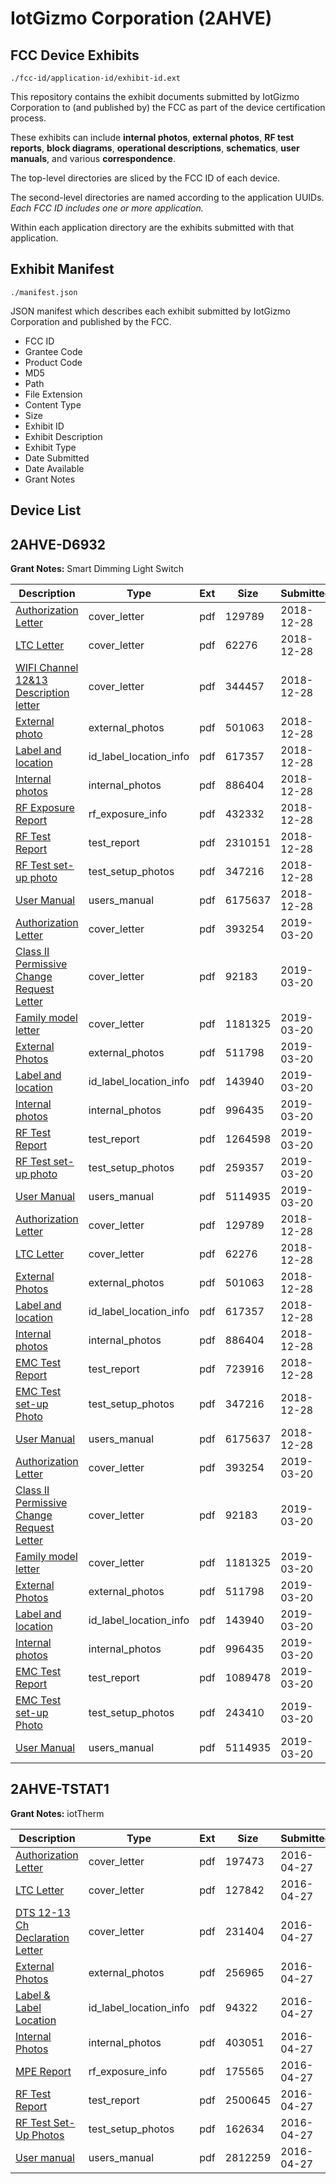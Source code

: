 # IotGizmo Corporation (2AHVE)
## FCC Device Exhibits

```
./fcc-id/application-id/exhibit-id.ext
```

This repository contains the exhibit documents submitted by IotGizmo Corporation to (and published by) the FCC as part of the device certification process.

These exhibits can include **internal photos**, **external photos**, **RF test reports**, **block diagrams**, **operational descriptions**, **schematics**, **user manuals**, and various **correspondence**.

The top-level directories are sliced by the FCC ID of each device.

The second-level directories are named according to the application UUIDs. *Each FCC ID includes one or more application.*

Within each application directory are the exhibits submitted with that application. 

## Exhibit Manifest

```
./manifest.json
```

JSON manifest which describes each exhibit submitted by IotGizmo Corporation and published by the FCC.

- FCC ID
- Grantee Code
- Product Code
- MD5
- Path
- File Extension
- Content Type
- Size
- Exhibit ID
- Exhibit Description
- Exhibit Type
- Date Submitted
- Date Available
- Grant Notes

## Device List
## 2AHVE-D6932
**Grant Notes:** Smart Dimming Light Switch

| Description | Type | Ext | Size | Submitted | Available |
| ----------- | ---- | --- | ---- | --------- | --------- |
| [Authorization Letter](2AHVE-D6932/30941c76e83d9aff432861edd0f1fa88/4120218.pdf) | cover_letter | pdf | 129789 | 2018-12-28 | 2018-12-28 |
| [LTC Letter](2AHVE-D6932/30941c76e83d9aff432861edd0f1fa88/4120219.pdf) | cover_letter | pdf | 62276 | 2018-12-28 | 2018-12-28 |
| [WIFI Channel 12&13 Description letter](2AHVE-D6932/30941c76e83d9aff432861edd0f1fa88/4120237.pdf) | cover_letter | pdf | 344457 | 2018-12-28 | 2018-12-28 |
| [External photo](2AHVE-D6932/30941c76e83d9aff432861edd0f1fa88/4120220.pdf) | external_photos | pdf | 501063 | 2018-12-28 | 2018-12-28 |
| [Label and location](2AHVE-D6932/30941c76e83d9aff432861edd0f1fa88/4120221.pdf) | id_label_location_info | pdf | 617357 | 2018-12-28 | 2018-12-28 |
| [Internal photos](2AHVE-D6932/30941c76e83d9aff432861edd0f1fa88/4120222.pdf) | internal_photos | pdf | 886404 | 2018-12-28 | 2018-12-28 |
| [RF Exposure Report](2AHVE-D6932/30941c76e83d9aff432861edd0f1fa88/4120242.pdf) | rf_exposure_info | pdf | 432332 | 2018-12-28 | 2018-12-28 |
| [RF Test Report](2AHVE-D6932/30941c76e83d9aff432861edd0f1fa88/4120244.pdf) | test_report | pdf | 2310151 | 2018-12-28 | 2018-12-28 |
| [RF Test set-up photo](2AHVE-D6932/30941c76e83d9aff432861edd0f1fa88/4120226.pdf) | test_setup_photos | pdf | 347216 | 2018-12-28 | 2018-12-28 |
| [User Manual](2AHVE-D6932/30941c76e83d9aff432861edd0f1fa88/4120227.pdf) | users_manual | pdf | 6175637 | 2018-12-28 | 2018-12-28 |
| [Authorization Letter](2AHVE-D6932/aa8f49f7321f693a59fc0909485715b9/4207530.pdf) | cover_letter | pdf | 393254 | 2019-03-20 | 2019-03-20 |
| [Class II Permissive Change Request Letter](2AHVE-D6932/aa8f49f7321f693a59fc0909485715b9/4207531.pdf) | cover_letter | pdf | 92183 | 2019-03-20 | 2019-03-20 |
| [Family model letter](2AHVE-D6932/aa8f49f7321f693a59fc0909485715b9/4207532.pdf) | cover_letter | pdf | 1181325 | 2019-03-20 | 2019-03-20 |
| [External Photos](2AHVE-D6932/aa8f49f7321f693a59fc0909485715b9/4207533.pdf) | external_photos | pdf | 511798 | 2019-03-20 | 2019-03-20 |
| [Label and location](2AHVE-D6932/aa8f49f7321f693a59fc0909485715b9/4207534.pdf) | id_label_location_info | pdf | 143940 | 2019-03-20 | 2019-03-20 |
| [Internal photos](2AHVE-D6932/aa8f49f7321f693a59fc0909485715b9/4207535.pdf) | internal_photos | pdf | 996435 | 2019-03-20 | 2019-03-20 |
| [RF Test Report](2AHVE-D6932/aa8f49f7321f693a59fc0909485715b9/4207558.pdf) | test_report | pdf | 1264598 | 2019-03-20 | 2019-03-20 |
| [RF Test set-up photo](2AHVE-D6932/aa8f49f7321f693a59fc0909485715b9/4207559.pdf) | test_setup_photos | pdf | 259357 | 2019-03-20 | 2019-03-20 |
| [User Manual](2AHVE-D6932/aa8f49f7321f693a59fc0909485715b9/4207538.pdf) | users_manual | pdf | 5114935 | 2019-03-20 | 2019-03-20 |
| [Authorization Letter](2AHVE-D6932/fd1523631cd6965ac792e6ac8d357a82/4120218.pdf) | cover_letter | pdf | 129789 | 2018-12-28 | 2018-12-28 |
| [LTC Letter](2AHVE-D6932/fd1523631cd6965ac792e6ac8d357a82/4120219.pdf) | cover_letter | pdf | 62276 | 2018-12-28 | 2018-12-28 |
| [External Photos](2AHVE-D6932/fd1523631cd6965ac792e6ac8d357a82/4120220.pdf) | external_photos | pdf | 501063 | 2018-12-28 | 2018-12-28 |
| [Label and location](2AHVE-D6932/fd1523631cd6965ac792e6ac8d357a82/4120221.pdf) | id_label_location_info | pdf | 617357 | 2018-12-28 | 2018-12-28 |
| [Internal photos](2AHVE-D6932/fd1523631cd6965ac792e6ac8d357a82/4120222.pdf) | internal_photos | pdf | 886404 | 2018-12-28 | 2018-12-28 |
| [EMC Test Report](2AHVE-D6932/fd1523631cd6965ac792e6ac8d357a82/4120225.pdf) | test_report | pdf | 723916 | 2018-12-28 | 2018-12-28 |
| [EMC Test set-up Photo](2AHVE-D6932/fd1523631cd6965ac792e6ac8d357a82/4120226.pdf) | test_setup_photos | pdf | 347216 | 2018-12-28 | 2018-12-28 |
| [User Manual](2AHVE-D6932/fd1523631cd6965ac792e6ac8d357a82/4120227.pdf) | users_manual | pdf | 6175637 | 2018-12-28 | 2018-12-28 |
| [Authorization Letter](2AHVE-D6932/de66cd28a47cde0c5cf944e5ffc7c18c/4207530.pdf) | cover_letter | pdf | 393254 | 2019-03-20 | 2019-03-20 |
| [Class II Permissive Change Request Letter](2AHVE-D6932/de66cd28a47cde0c5cf944e5ffc7c18c/4207531.pdf) | cover_letter | pdf | 92183 | 2019-03-20 | 2019-03-20 |
| [Family model letter](2AHVE-D6932/de66cd28a47cde0c5cf944e5ffc7c18c/4207532.pdf) | cover_letter | pdf | 1181325 | 2019-03-20 | 2019-03-20 |
| [External Photos](2AHVE-D6932/de66cd28a47cde0c5cf944e5ffc7c18c/4207533.pdf) | external_photos | pdf | 511798 | 2019-03-20 | 2019-03-20 |
| [Label and location](2AHVE-D6932/de66cd28a47cde0c5cf944e5ffc7c18c/4207534.pdf) | id_label_location_info | pdf | 143940 | 2019-03-20 | 2019-03-20 |
| [Internal photos](2AHVE-D6932/de66cd28a47cde0c5cf944e5ffc7c18c/4207535.pdf) | internal_photos | pdf | 996435 | 2019-03-20 | 2019-03-20 |
| [EMC Test Report](2AHVE-D6932/de66cd28a47cde0c5cf944e5ffc7c18c/4207536.pdf) | test_report | pdf | 1089478 | 2019-03-20 | 2019-03-20 |
| [EMC Test set-up Photo](2AHVE-D6932/de66cd28a47cde0c5cf944e5ffc7c18c/4207537.pdf) | test_setup_photos | pdf | 243410 | 2019-03-20 | 2019-03-20 |
| [User Manual](2AHVE-D6932/de66cd28a47cde0c5cf944e5ffc7c18c/4207538.pdf) | users_manual | pdf | 5114935 | 2019-03-20 | 2019-03-20 |
## 2AHVE-TSTAT1
**Grant Notes:** iotTherm

| Description | Type | Ext | Size | Submitted | Available |
| ----------- | ---- | --- | ---- | --------- | --------- |
| [Authorization Letter](2AHVE-TSTAT1/ec1efbadf0582a5998861f3ea8811952/2973552.pdf) | cover_letter | pdf | 197473 | 2016-04-27 | 2016-04-27 |
| [LTC Letter](2AHVE-TSTAT1/ec1efbadf0582a5998861f3ea8811952/2973553.pdf) | cover_letter | pdf | 127842 | 2016-04-27 | 2016-04-27 |
| [DTS 12-13 Ch Declaration Letter](2AHVE-TSTAT1/ec1efbadf0582a5998861f3ea8811952/2973554.pdf) | cover_letter | pdf | 231404 | 2016-04-27 | 2016-04-27 |
| [External Photos](2AHVE-TSTAT1/ec1efbadf0582a5998861f3ea8811952/2973555.pdf) | external_photos | pdf | 256965 | 2016-04-27 | 2016-04-27 |
| [Label & Label Location](2AHVE-TSTAT1/ec1efbadf0582a5998861f3ea8811952/2973556.pdf) | id_label_location_info | pdf | 94322 | 2016-04-27 | 2016-04-27 |
| [Internal Photos](2AHVE-TSTAT1/ec1efbadf0582a5998861f3ea8811952/2973557.pdf) | internal_photos | pdf | 403051 | 2016-04-27 | 2016-04-27 |
| [MPE Report](2AHVE-TSTAT1/ec1efbadf0582a5998861f3ea8811952/2973559.pdf) | rf_exposure_info | pdf | 175565 | 2016-04-27 | 2016-04-27 |
| [RF Test Report](2AHVE-TSTAT1/ec1efbadf0582a5998861f3ea8811952/2973561.pdf) | test_report | pdf | 2500645 | 2016-04-27 | 2016-04-27 |
| [RF Test Set-Up Photos](2AHVE-TSTAT1/ec1efbadf0582a5998861f3ea8811952/2973562.pdf) | test_setup_photos | pdf | 162634 | 2016-04-27 | 2016-04-27 |
| [User manual](2AHVE-TSTAT1/ec1efbadf0582a5998861f3ea8811952/2973563.pdf) | users_manual | pdf | 2812259 | 2016-04-27 | 2016-04-27 |

